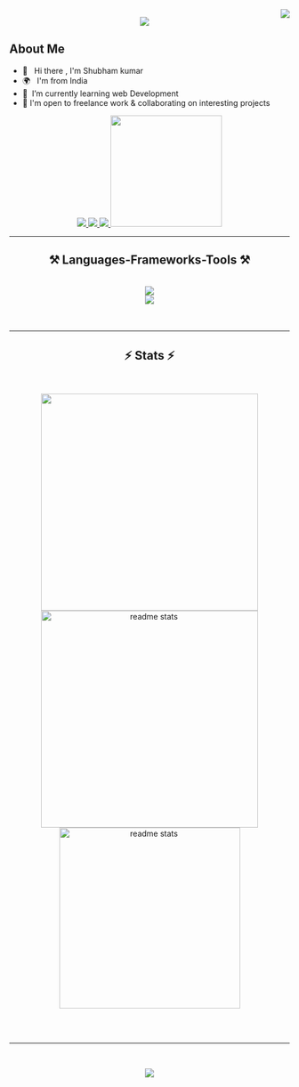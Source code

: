 
<img align="right" src="https://visitor-badge.laobi.icu/badge?page_id=Shubh4in.Shubh4in" />
<p align="center">
    <img src="https://readme-typing-svg.herokuapp.com?size=30&duration=5001&color=ff721b&vCenter=true&center=true&width=460&lines=Hi+There!+👋;+I'm+shubham+kumar;+software+engineer;" </p>


## About Me 
*  👋 &nbsp; Hi there , I'm Shubham kumar
*  🌍 &nbsp; I'm from India
*  🧠  &nbsp;I’m currently learning web Development
*  🤝  I'm open to freelance work & collaborating on interesting projects


<div align="center"> 
  <a href="mailto:Shubhamshreyash360@gmail.com">
     <img src="https://img.shields.io/badge/-Shubhamshreyash360@gmail.com-FF721B?logo=gmail&logoColor=white&style=for-the-badge"/>
  </a>
  <a href="https://www.linkedin.com/in/shubham-kumar-084925215/" target="_blank">
     <img src="https://img.shields.io/badge/Shubham-kumar-0077B5?style=for-the-badge&logo=linkedin&logoColor=white" target="_blank" />
  </a>
   <a href="https://twitter.com/Mr_helpless_" target="_blank">
    <img src="https://img.shields.io/badge/-@shubham_poddar-FF721B?logo=twitter&logoColor=white&style=for-the-badge"/>
  </a>
  <a href="https://www.codechef.com/users/shubhamkumar08">
<img src="https://cdn.codechef.com/sites/all/themes/abessive/cc-logo.png"height="200"/>
      
  </a>
</div>

 <hr/>
 <h2 align="center">⚒️ Languages-Frameworks-Tools ⚒️</h2>
<br/>
<div align="center">
    <img src="https://skillicons.dev/icons?i=react,bootstrap,html,css,vscode,github,git" />
    <br>
    <img src="https://skillicons.dev/icons?i=nodejs,java,php,javascript,express,mongodb" />
</div>
<br><br>
<hr/>

<h2 align="center">⚡ Stats ⚡</h2>
<br>
<p align=center>
  <img width=390 src="http://github-readme-streak-stats.herokuapp.com?user=Shubh4in&theme=prussian&hide_border=true&date_format=n%2Fj%5B%2FY%5D&background=000&currStreakLabel=FF721B&fire=FF721B&stroke=white&dates=white&currStreakNum=DDDDDD&ring=FF721B&sideNums=FF721B&sideLabels=FF721B">
  <img width=390 src="https://github-readme-stats.vercel.app/api?username=Shubh4in&count_private=true&show_icons=true&theme=react&rank_icon=github&border_radius=10" alt="readme stats" />

   <br>
    <img  width=325 src="https://github-readme-stats.vercel.app/api/top-langs/?username=Shubh4in&theme=dark&hide_border=false&include_all_commits=false&count_private=false&layout=compact"  alt="readme stats"  />
</p>

<br/><br/>

<hr/>

<br/>
<p align="center">
    <img src="https://readme-typing-svg.herokuapp.com?size=30&duration=5001&color=ff721b&vCenter=true&center=true&width=460&lines=Thanks+for+visit!+🤝:" </p>
